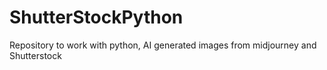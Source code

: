 # ShutterStockPython
Repository to work with python, AI generated images from midjourney and Shutterstock

